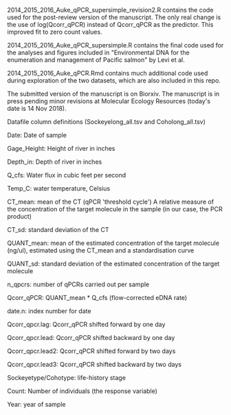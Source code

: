 2014_2015_2016_Auke_qPCR_supersimple_revision2.R contains the code used for the post-review version of the manuscript. The only real change is the use of log(Qcorr_qPCR) instead of Qcorr_qPCR as the predictor. This improved fit to zero count values.

2014_2015_2016_Auke_qPCR_supersimple.R contains the final code used for the analyses and figures included in "Environmental DNA for the enumeration and management of Pacific salmon" by Levi et al.

2014_2015_2016_Auke_qPCR.Rmd contains much additional code used during exploration of the two datasets, which are also included in this repo.

The submitted version of the manuscript is on Biorxiv. The manuscript is in press pending minor revisions at Molecular Ecology Resources (today's date is 14 Nov 2018).


Datafile column definitions (Sockeyelong_all.tsv and Coholong_all.tsv)

Date:  Date of sample

Gage_Height:  Height of river in inches

Depth_in:  Depth of river in inches

Q_cfs:  Water flux in cubic feet per second

Temp_C:  water temperature, Celsius

CT_mean:  mean of the CT (qPCR 'threshold cycle')  A relative measure of the concentration of the target molecule in the sample (in our case, the PCR product)

CT_sd:  standard deviation of the CT

QUANT_mean:  mean of the estimated concentration of the target molecule (ng/ul), estimated using the CT_mean and a standardisation curve

QUANT_sd:  standard deviation of the estimated concentration of the target molecule

n_qpcrs:  number of qPCRs carried out per sample

Qcorr_qPCR:  QUANT_mean * Q_cfs (flow-corrected eDNA rate)

date.n:  index number for date

Qcorr_qpcr.lag:  Qcorr_qPCR shifted forward by one day

Qcorr_qpcr.lead:  Qcorr_qPCR shifted backward by one day

Qcorr_qpcr.lead2:  Qcorr_qPCR shifted forward by two days

Qcorr_qpcr.lead3:  Qcorr_qPCR shifted backward by two days

Sockeyetype/Cohotype:  life-history stage

Count:  Number of individuals (the response variable)

Year:  year of sample